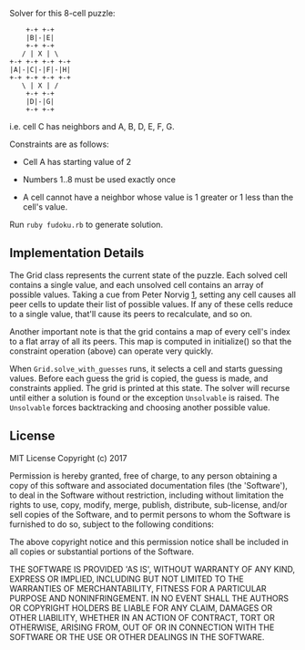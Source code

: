 Solver for this 8-cell puzzle:

        +-+ +-+
        |B|-|E|
        +-+ +-+
       / | X | \
    +-+ +-+ +-+ +-+
    |A|-|C|-|F|-|H|
    +-+ +-+ +-+ +-+
       \ | X | /
        +-+ +-+
        |D|-|G|
        +-+ +-+

i.e. cell C has neighbors and A, B, D, E, F, G.

Constraints are as follows:

- Cell A has starting value of 2

- Numbers 1..8 must be used exactly once

- A cell cannot have a neighbor whose value is 1 greater or 1
  less than the cell's value.

Run `ruby fudoku.rb` to generate solution.

Implementation Details
----------------------

The Grid class represents the current state of the puzzle. Each solved
cell contains a single value, and each unsolved cell contains an array
of possible values. Taking a cue from Peter Norvig [1], setting any
cell causes all peer cells to update their list of possible values. If
any of these cells reduce to a single value, that'll cause its peers
to recalculate, and so on.

Another important note is that the grid contains a map of every cell's
index to a flat array of all its peers. This map is computed in
initialize() so that the constraint operation (above) can operate very
quickly.

When `Grid.solve_with_guesses` runs, it selects a cell and starts
guessing values. Before each guess the grid is copied, the guess is
made, and constraints applied. The grid is printed at this state. The
solver will recurse until either a solution is found or the exception
`Unsolvable` is raised. The `Unsolvable` forces backtracking and
choosing another possible value.

[1]: http://norvig.com/sudoku.html

License
-------

MIT License
Copyright (c) 2017

Permission is hereby granted, free of charge, to any person obtaining
a copy of this software and associated documentation files (the
'Software'), to deal in the Software without restriction, including
without limitation the rights to use, copy, modify, merge, publish,
distribute, sub-license, and/or sell copies of the Software, and to
permit persons to whom the Software is furnished to do so, subject to
the following conditions:

The above copyright notice and this permission notice shall be
included in all copies or substantial portions of the Software.

THE SOFTWARE IS PROVIDED 'AS IS', WITHOUT WARRANTY OF ANY KIND,
EXPRESS OR IMPLIED, INCLUDING BUT NOT LIMITED TO THE WARRANTIES OF
MERCHANTABILITY, FITNESS FOR A PARTICULAR PURPOSE AND NONINFRINGEMENT.
IN NO EVENT SHALL THE AUTHORS OR COPYRIGHT HOLDERS BE LIABLE FOR ANY
CLAIM, DAMAGES OR OTHER LIABILITY, WHETHER IN AN ACTION OF CONTRACT,
TORT OR OTHERWISE, ARISING FROM, OUT OF OR IN CONNECTION WITH THE
SOFTWARE OR THE USE OR OTHER DEALINGS IN THE SOFTWARE.
